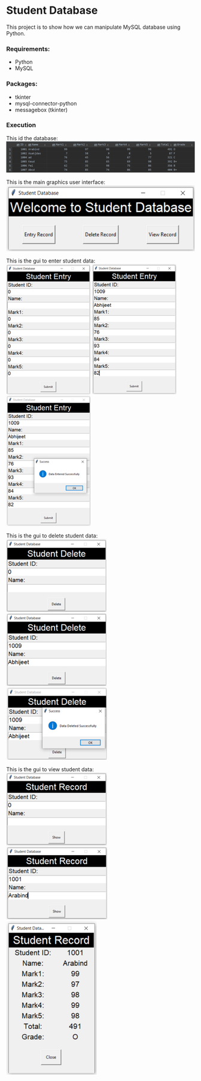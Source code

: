 # Student Database
This project is to show how we can manipulate MySQL database using Python.

### Requirements:
* Python
* MySQL

### Packages:
* tkinter
* mysql-connector-python
* messagebox (tkinter)

### Execution
This id the database:<br />
![Database](https://github.com/arabind-meher/student_database/blob/master/Screenshot/DB1.png)

This is the main graphics user interface:<br />
![Main](https://github.com/arabind-meher/student_database/blob/master/Screenshot/Main.png)

This is the gui to enter student data:<br />
![Entry](https://github.com/arabind-meher/student_database/blob/master/Screenshot/Entry.png)
![Entry](https://github.com/arabind-meher/student_database/blob/master/Screenshot/Entry2.png)
![Entry](https://github.com/arabind-meher/student_database/blob/master/Screenshot/Entry3.png)

This is the gui to delete student data:<br />
![Delete](https://github.com/arabind-meher/student_database/blob/master/Screenshot/Delete.png)
![Delete](https://github.com/arabind-meher/student_database/blob/master/Screenshot/Delete2.png)
![Delete](https://github.com/arabind-meher/student_database/blob/master/Screenshot/Delete3.png)

This is the gui to view student data:<br />
![View](https://github.com/arabind-meher/student_database/blob/master/Screenshot/View.png)
![View](https://github.com/arabind-meher/student_database/blob/master/Screenshot/View2.png) <br />
![View](https://github.com/arabind-meher/student_database/blob/master/Screenshot/View3.png)
